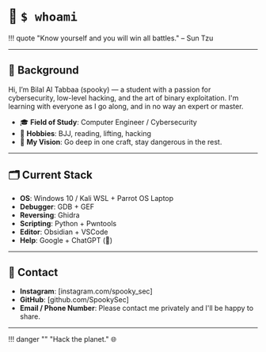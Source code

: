 # 👤 `$ whoami`

!!! quote
	"Know yourself and you will win all battles." – Sun Tzu

---

## 🧠 Background

Hi, I’m Bilal Al Tabbaa (spooky) — a student with a passion for cybersecurity, low-level hacking, and the art of binary exploitation. I'm learning with everyone as I go along, and in no way an expert or master.

- 🎓 **Field of Study**: Computer Engineer / Cybersecurity
- 🥋 **Hobbies**: BJJ, reading, lifting, hacking
- 🌄 **My Vision**: Go deep in one craft, stay dangerous in the rest.

---

## 🗂️ Current Stack

- **OS**: Windows 10 / Kali WSL + Parrot OS Laptop
- **Debugger**: GDB + GEF
- **Reversing**: Ghidra
- **Scripting**: Python + Pwntools
- **Editor**: Obsidian + VSCode
- **Help**: Google + ChatGPT (😬)

---

## 💬 Contact

- **Instagram**: [instagram.com/spooky_sec]
- **GitHub**: [github.com/SpookySec]
- **Email / Phone Number**: Please contact me privately and I'll be happy to share.

---

!!! danger ""
	"Hack the planet." 🌐
